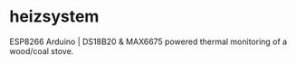 # heizsystem
ESP8266 Arduino | DS18B20 &amp; MAX6675 powered thermal monitoring of a wood/coal stove.
